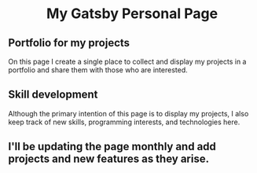 <h1 align="center">
  My Gatsby Personal Page
</h1>

<h2>Portfolio for my projects </h2> 
  
On this page I create a single place to collect and display my projects in a portfolio and share them with those who are interested. 


<h2>Skill development</h2>
Although the primary intention of this page is to display my projects, I also keep track of new skills, programming interests, and technologies here.

## I'll be updating the page monthly and add projects and new features as they arise.
